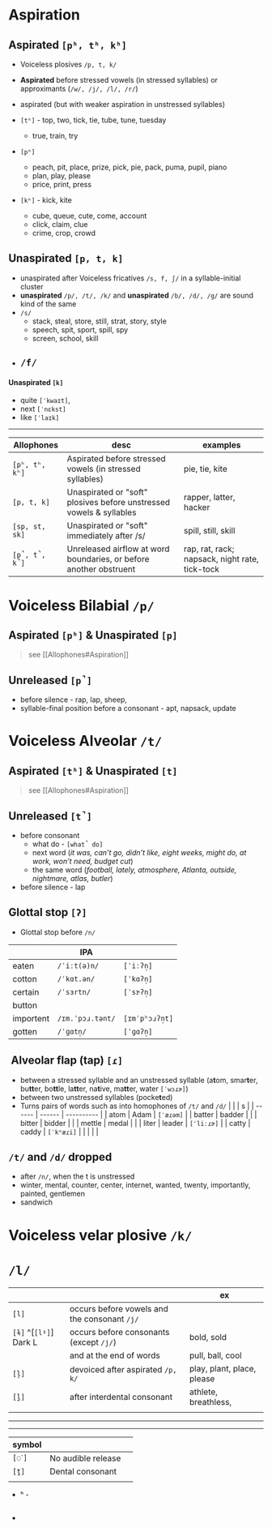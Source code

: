 # Aspiration 

## Aspirated `[pʰ, tʰ, kʰ]`

- Voiceless plosives `/p, t, k/`

- **Aspirated** before stressed vowels (in stressed syllables) or approximants (`/w/, /j/, /l/, /r/`)
- aspirated (but with weaker aspiration in unstressed syllables)

- `[tʰ]` - top, two, tick, tie, tube, tune, tuesday
	- true, train, try
- `[pʰ]` 
	- peach, pit, place, prize, pick, pie, pack, puma, pupil, piano
	- plan, play, please
	- price, print, press
- `[kʰ]` - kick, kite
	- cube, queue, cute, come, account
	- click, claim, clue
	- crime, crop, crowd

## Unaspirated `[p, t, k]`

- unaspirated after Voiceless fricatives  `/s, f, ʃ/` in a syllable-initial cluster
- **unaspirated** `/p/, /t/, /k/` and **unaspirated** `/b/, /d/, /g/` are sound kind of the same
- `/s/`
	- stack, steal, store, still, strat, story, style
	- speech, spit, sport, spill, spy
	- screen, school, skill
- `/f/`
	- 
#### Unaspirated `[k]`

- quite `[ˈkwaɪt]`, 
- next `[ˈnɛkst]`
- like `[ˈlaɪk]`

___

| Allophones     | desc                                                                | examples                                       |
| -------------- | ------------------------------------------------------------------- | ---------------------------------------------- |
| `[pʰ, tʰ, kʰ]` | Aspirated before stressed vowels (in stressed syllables)            | pie, tie, kite                                 |
| `[p, t, k]`    | Unaspirated or "soft" plosives before unstressed vowels & syllables | rapper, latter, hacker                         |
| `[sp, st, sk]` | Unaspirated or "soft" immediately after /s/                         | spill, still, skill                            |
| `[p̚, t̚, k̚]` | Unreleased airflow at word boundaries, or before another obstruent  | rap, rat, rack; napsack, night rate, tick-tock |

# Voiceless Bilabial  `/p/`

## Aspirated `[pʰ]` & Unaspirated `[p]` 

>see [[Allophones#Aspiration]]

## Unreleased `[p̚]`

- before silence - rap, lap, sheep, 
- syllable-final position before a consonant - apt, napsack, update

# Voiceless Alveolar `/t/`

## Aspirated `[tʰ]` & Unaspirated `[t]` 

>see [[Allophones#Aspiration]]

## Unreleased `[t̚]` 
- before consonant
	- what do - `[what̚ do]`
	- next word (*it was, can’t go, didn’t like, eight weeks, might do, at work, won’t need, budget cut*) 
	- the same word (*football, lately, atmosphere, Atlanta, outside, nightmare, atlas, butler*)
- before silence - lap

## Glottal stop `[ʔ]` 

- Glottal stop before `/n/`

|           | IPA              |                 |
| --------- | ---------------- | --------------- |
| eaten     | `/ˈiːt(ə)n/`     | `[ˈiːʔn̩]`      |
| cotton    | `/ˈkɑt.ən/`      | `[ˈkɑʔn̩]`      |
| certain   | `/ˈsɜrtn/`       | `[ˈsɝʔn̩]`      |
| button    |                  |                 |
| importent | `/ɪm.ˈpɔɹ.tənt/` | `[ɪmˈpʰɔɹʔn̩t]` |
| gotten    | `/ˈɡɑtn̩/`       | `[ˈɡɑʔn̩]`      |

##  Alveolar flap (tap) `[ɾ]`

- between a stressed syllable and an unstressed syllable (a**t**om, smar**t**er, bu**tt**er, bo**tt**le, la**tt**er, na**t**ive, ma**tt**er, water `[ˈwɔɾɚ]`)
- between two unstressed syllables (pocke**t**ed)
- Turns pairs of words such as into homophones of `/t/` and `/d/`
|        |        | s          |
| ------ | ------ | ---------- |
| atom   | Adam   | `[ˈæɾəm]`  |
| batter | badder |            |
| bitter | bidder |            |
| mettle | medal  |            |
| liter  | leader | `[ˈliːɾɚ]` |
| catty  | caddy  | `[ˈkʰæɾi]` |
|        |        |            |

## `/t/` and `/d/` dropped

- after `/n/`, when the t is unstressed  
- winter, mental, counter, center, internet, wanted, twenty, importantly, painted, gentlemen
- sandwich

# Voiceless velar plosive `/k/`






# `/l/`

|                        |                                              | ex                         |
| ---------------------- | -------------------------------------------- | -------------------------- |
| `[l]`                  | occurs before vowels and the consonant `/j/` |                            |
| `[ɫ]` ^[`[lˠ]`] Dark L | occurs before consonants (except `/j/`)      | bold, sold                 |
|                        | and at the end of words                      | pull, ball, cool           |
| `[l̥]`                 | devoiced after aspirated `/p, k/`            | play, plant, place, please |
| `[l̪]`                 | after interdental consonant                  | athlete, breathless,                    |
|                        |                                              |                            |



___


___
| symbol |                     |     |
| ------ | ------------------- | --- |
| `[◌˺]` | No audible release  |     |
| `[t̪]` | Dental consonant    |     |
|        |                     |     |





- ʰ - 
- ##
